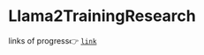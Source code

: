 # Llama2TrainingResearch

links of progress👉 [`link`](https://docs.google.com/spreadsheets/d/1Gi-rtgxOmPKtFwq7rxXoGIzQFAtWpvh-PT_9xHWjnFU/edit?usp=sharing)

